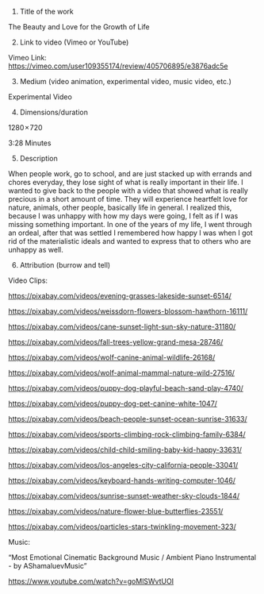 1. Title of the work

The Beauty and Love for the Growth of Life

2. Link to video (Vimeo or YouTube)

Vimeo Link: https://vimeo.com/user109355174/review/405706895/e3876adc5e
 
3. Medium (video animation, experimental video, music video, etc.)

Experimental Video
 
4. Dimensions/duration

1280 × 720

3:28 Minutes
 
5. Description 

When people work, go to school, and are just stacked up with errands and chores everyday, they lose sight of what is really important in their life. I wanted to give back to the people with a video that showed what is really precious in a short amount of time. They will experience heartfelt love for nature, animals, other people, basically life in general. I realized this, because I was unhappy with how my days were going, I felt as if I was missing something important. In one of the years of my life, I went through an ordeal, after that was settled I remembered how happy I was when I got rid of the materialistic ideals and wanted to express that to others who are unhappy as well. 
 
6. Attribution (burrow and tell) 

Video Clips:

https://pixabay.com/videos/evening-grasses-lakeside-sunset-6514/

https://pixabay.com/videos/weissdorn-flowers-blossom-hawthorn-16111/

https://pixabay.com/videos/cane-sunset-light-sun-sky-nature-31180/

https://pixabay.com/videos/fall-trees-yellow-grand-mesa-28746/

https://pixabay.com/videos/wolf-canine-animal-wildlife-26168/

https://pixabay.com/videos/wolf-animal-mammal-nature-wild-27516/

https://pixabay.com/videos/puppy-dog-playful-beach-sand-play-4740/

https://pixabay.com/videos/puppy-dog-pet-canine-white-1047/

https://pixabay.com/videos/beach-people-sunset-ocean-sunrise-31633/

https://pixabay.com/videos/sports-climbing-rock-climbing-family-6384/

https://pixabay.com/videos/child-child-smiling-baby-kid-happy-33631/

https://pixabay.com/videos/los-angeles-city-california-people-33041/

https://pixabay.com/videos/keyboard-hands-writing-computer-1046/

https://pixabay.com/videos/sunrise-sunset-weather-sky-clouds-1844/

https://pixabay.com/videos/nature-flower-blue-butterflies-23551/

https://pixabay.com/videos/particles-stars-twinkling-movement-323/

Music: 

“Most Emotional Cinematic Background Music / Ambient Piano Instrumental - by AShamaluevMusic”

https://www.youtube.com/watch?v=goMlSWvtUOI

